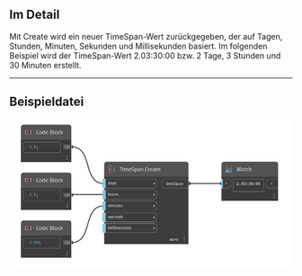 ## Im Detail
Mit Create wird ein neuer TimeSpan-Wert zurückgegeben, der auf Tagen, Stunden, Minuten, Sekunden und Millisekunden basiert. Im folgenden Beispiel wird der TimeSpan-Wert 2.03:30:00 bzw. 2 Tage, 3 Stunden und 30 Minuten erstellt.
___
## Beispieldatei

![Create](./DSCore.TimeSpan.Create_img.jpg)

